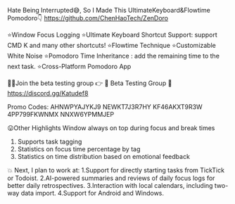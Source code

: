 Hate Being Interrupted😅, So I Made This UltimateKeyboard&Flowtime Pomodoro👇
https://github.com/ChenHaoTech/ZenDoro

⭐Window Focus Logging
⭐Ultimate Keyboard Shortcut Support: support CMD K and many other shortcuts!
⭐Flowtime Technique
⭐Customizable White Noise 
⭐Pomodoro Time Inheritance : add the remaining time to the next task.
⭐Cross-Platform Pomodoro App

🤵‍♂️Join the beta testing group 👉 
🚧 Beta Testing Group 🚧 https://discord.gg/Katudef8

Promo Codes:
AHNWPYAJYKJ9
NEWKT7J3R7HY
KF46AKXT9R3W
4PP799FKWNMX
NNXW6YPMMJEP



😛Other Highlights
Window always on top during focus and break times
 1. Supports task tagging
 2. Statistics on focus time percentage by tag
 3. Statistics on time distribution based on emotional feedback


💥 Next, I plan to work at:
1.Support for directly starting tasks from TickTick or Todoist.
2.AI-powered summaries and reviews of daily focus logs for better daily retrospectives.
3.Interaction with local calendars, including two-way data import.
4.Support for Android and Windows.




